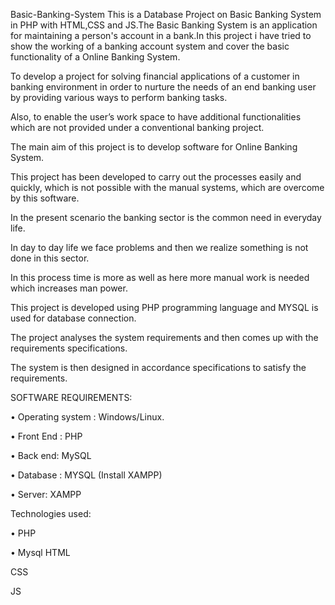 Basic-Banking-System This is a Database Project on Basic Banking System in PHP with HTML,CSS and JS.The Basic Banking System is an application for maintaining a person's account in a bank.In this project i have tried to show the working of a banking account system and cover the basic functionality of a Online Banking System.

To develop a project for solving financial applications of a customer in banking environment in order to nurture the needs of an end banking user by providing various ways to perform banking tasks.

Also, to enable the user’s work space to have additional functionalities which are not provided under a conventional banking project.

The main aim of this project is to develop software for Online Banking System.

This project has been developed to carry out the processes easily and quickly, which is not possible with the manual systems, which are overcome by this software.

In the present scenario the banking sector is the common need in everyday life.

In day to day life we face problems and then we realize something is not done in this sector.

In this process time is more as well as here more manual work is needed which increases man power.

This project is developed using PHP programming language and MYSQL is used for database connection.

The project analyses the system requirements and then comes up with the requirements specifications.

The system is then designed in accordance specifications to satisfy the requirements.

SOFTWARE REQUIREMENTS:

• Operating system : Windows/Linux.

• Front End : PHP

• Back end: MySQL

• Database : MYSQL (Install XAMPP)

• Server: XAMPP

Technologies used:

• PHP

• Mysql HTML

CSS

JS
